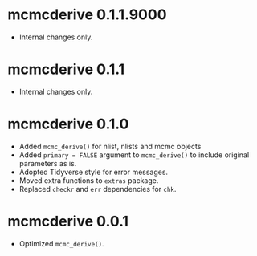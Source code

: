 # mcmcderive 0.1.1.9000

- Internal changes only.


# mcmcderive 0.1.1

- Internal changes only.

# mcmcderive 0.1.0

- Added `mcmc_derive()` for nlist, nlists and mcmc objects
- Added `primary = FALSE` argument to `mcmc_derive()` to include original parameters as is.
- Adopted Tidyverse style for error messages.
- Moved extra functions to `extras` package.
- Replaced `checkr` and `err` dependencies for `chk`.

# mcmcderive 0.0.1

- Optimized `mcmc_derive()`.
